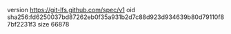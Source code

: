 version https://git-lfs.github.com/spec/v1
oid sha256:fd6250037bd87262eb0f35a931b2d7c88d923d934639b80d79110f87bf2231f3
size 66878
